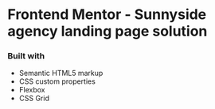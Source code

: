# Frontend Mentor - Sunnyside agency landing page solution

### Built with
- Semantic HTML5 markup
- CSS custom properties
- Flexbox
- CSS Grid



